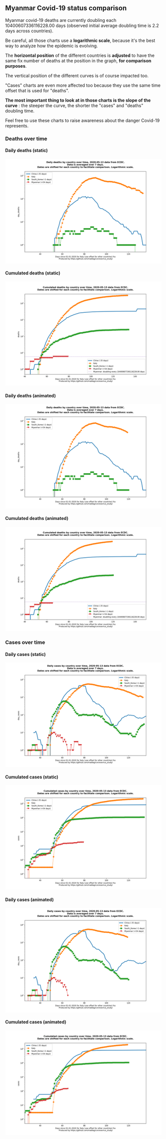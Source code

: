## Myanmar Covid-19 status comparison 

Myanmar covid-19 deaths are currently doubling each 10400607336116228.00 days (observed initial average doubling time is 2.2 days across countries).



Be careful, all those charts use a **logarithmic scale**, because it's the best way to analyze how the epidemic is evolving.
 
The **horizontal position** of the different countries is **adjusted** to have the same fix number of deaths at the position in the graph, **for comparison purposes**.

The vertical position of the different curves is of course impacted too.

"Cases" charts are even more affected too because they use the same time offset that is used for "deaths".

**The most important thing to look at in those charts is the slope of the curve** : the steeper the curve, the shorter the "cases" and "deaths" doubling time.

Feel free to use these charts to raise awareness about the danger Covid-19 represents. 


 
### Deaths over time
 
#### Daily deaths (static)
![Myanmar covid-19 daily deaths static chart](https://raw.githubusercontent.com/madlag/coronavirus_study/master/notebooks/graphs/2020-05-13/countries/Myanmar/2020-05-13_Myanmar_day_deaths.png "Myanmar covid-19 day_deaths static chart")   
 
#### Cumulated deaths (static)
![Myanmar covid-19 cumulated deaths static chart](https://raw.githubusercontent.com/madlag/coronavirus_study/master/notebooks/graphs/2020-05-13/countries/Myanmar/2020-05-13_Myanmar_deaths.png "Myanmar covid-19 deaths static chart")   
 
#### Daily deaths (animated)
![Myanmar covid-19 daily deaths animated chart](https://raw.githubusercontent.com/madlag/coronavirus_study/master/notebooks/graphs/2020-05-13/countries/Myanmar/2020-05-13_Myanmar_day_deaths.gif "Myanmar covid-19 day_deaths animated chart")   
 
#### Cumulated deaths (animated)
![Myanmar covid-19 cumulated deaths animated chart](https://raw.githubusercontent.com/madlag/coronavirus_study/master/notebooks/graphs/2020-05-13/countries/Myanmar/2020-05-13_Myanmar_deaths.gif "Myanmar covid-19 deaths animated chart")   

 
### Cases over time
 
#### Daily cases (static)
![Myanmar covid-19 daily cases static chart](https://raw.githubusercontent.com/madlag/coronavirus_study/master/notebooks/graphs/2020-05-13/countries/Myanmar/2020-05-13_Myanmar_day_cases.png "Myanmar covid-19 day_cases static chart")   
 
#### Cumulated cases (static)
![Myanmar covid-19 cumulated cases static chart](https://raw.githubusercontent.com/madlag/coronavirus_study/master/notebooks/graphs/2020-05-13/countries/Myanmar/2020-05-13_Myanmar_cases.png "Myanmar covid-19 cases static chart")   
 
#### Daily cases (animated)
![Myanmar covid-19 daily cases animated chart](https://raw.githubusercontent.com/madlag/coronavirus_study/master/notebooks/graphs/2020-05-13/countries/Myanmar/2020-05-13_Myanmar_day_cases.gif "Myanmar covid-19 day_cases animated chart")   
 
#### Cumulated cases (animated)
![Myanmar covid-19 cumulated cases animated chart](https://raw.githubusercontent.com/madlag/coronavirus_study/master/notebooks/graphs/2020-05-13/countries/Myanmar/2020-05-13_Myanmar_cases.gif "Myanmar covid-19 cases animated chart")   

